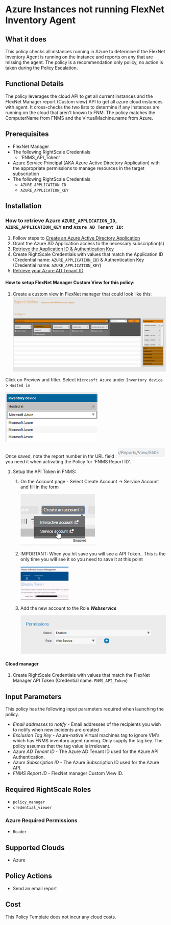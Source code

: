 # Azure Instances not running FlexNet Inventory Agent

## What it does

This policy checks all instances running in Azure to determine if the FlexNet Inventory Agent is running on the instance and reports on any that are missing the agent.
The policy is a recommendation only policy, no action is taken during the Policy Escalation.

## Functional Details

The policy leverages the cloud API to get all current instances and the FlexNet Manager report (Custom view) API to get all azure cloud instances with agent. It cross-checks the two lists to determine if any instances are running on the cloud that aren't known to FNM.  The policy matches the ComputerName from FNMS and the VirtualMachine.name from Azure.

## Prerequisites

- FlexNet Manager
- The following RightScale Credentials
  - 'FNMS_API_Token'
- Azure Service Principal (AKA Azure Active Directory Application) with the appropriate permissions to manage resources in the target subscription
- The following RightScale Credentials
  - `AZURE_APPLICATION_ID`
  - `AZURE_APPLICATION_KEY`

## Installation

### How to retrieve Azure `AZURE_APPLICATION_ID`, `AZURE_APPLICATION_KEY` and `Azure AD Tenant ID`:

1. Follow steps to [Create an Azure Active Directory Application](https://docs.microsoft.com/en-us/azure/azure-resource-manager/resource-group-create-service-principal-portal#create-an-azure-active-directory-application)
1. Grant the Azure AD Application access to the necessary subscription(s)
1. [Retrieve the Application ID & Authentication Key](https://docs.microsoft.com/en-us/azure/azure-resource-manager/resource-group-create-service-principal-portal#get-application-id-and-authentication-key)
1. Create RightScale Credentials with values that match the Application ID (Credential name: `AZURE_APPLICATION_ID`) & Authentication Key (Credential name: `AZURE_APPLICATION_KEY`)
1. [Retrieve your Azure AD Tenant ID](https://docs.microsoft.com/en-us/azure/azure-resource-manager/resource-group-create-service-principal-portal#get-tenant-id)

#### How to setup FlexNet Manager Custom View for this policy:

1. Create a custom view in FlexNet manager that could look like this:
![Alt text][FNMSReport]

Click on Preview and filter.
Select `Microsoft Azure` under `Inventory device` > `Hosted in`

![Alt text][FilterFNMSReport]

Once saved, note the report number in thr URL field :
![Alt text][ReportNumber] you need it when activating the Policy for 'FNMS Report ID'.

1. Setup the API Token in FNMS:
    1. On the Account page - Select Create Account -> Service Account and fill in the form

        ![Alt text][CreateServeceAccount]
    1. IMPORTANT: When you hit save you will see a API Token.. This is the only time you will see it so you need to save it at this point

        ![Alt text][APIToken]
    1. Add the new account to the Role ___Webservice___

        ![Alt text][WebServiceRole]

#### Cloud manager

1. Create RightScale Credentials with values that match the FlexNet Manager API Token (Credential name: `FNMS_API_Token`)

## Input Parameters

This policy has the following input parameters required when launching the policy.

- *Email addresses to notify* - Email addresses of the recipients you wish to notify when new incidents are created
- *Exclusion Tag Key* - Azure-native Virtual machines tag to ignore VM's which has FNMS inventory agent running. Only supply the tag key. The policy assumes that the tag value is irrelevant.
- *Azure AD Tenant ID* - The Azure AD Tenant ID used for the Azure API Authentication.
- *Azure Subscription ID* - The Azure Subscription ID used for the Azure API.
- *FNMS Report ID* - FlexNet manager Custom View ID.

## Required RightScale Roles

- `policy_manager`
- `credential_viewer`

### Azure Required Permissions

- `Reader`

## Supported Clouds

- Azure

## Policy Actions

- Send an email report

## Cost

This Policy Template does not incur any cloud costs.

<!-- Image referances -->
[APIToken]: images/APIToken.png "APIToken"
[CreateServeceAccount]: images/CreateServeceAccount.png "Create Service Account"
[FNMSReport]: images/FNMS_cv_Report.png "FNMS Cloud Instance Report"
[FilterFNMSReport]: images/Filter_FNMS_Report.PNG "FNMS Microsoft Azure Instance Report"
[ReportNumber]: images/ReportNumber.png "ReportNumber"
[WebServiceRole]: images/WebServiceRole.png "WebServiceRole"
[CMPToken]: images/CMP_NewToken.png "CMP Token"
